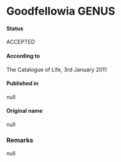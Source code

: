Goodfellowia GENUS
=======

#### Status
ACCEPTED

#### According to
The Catalogue of Life, 3rd January 2011

#### Published in
null

#### Original name
null

### Remarks
null